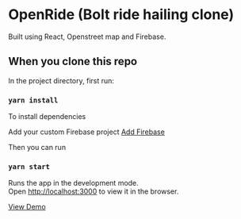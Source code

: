 # OpenRide (Bolt ride hailing clone) 

Built using React, Openstreet map and Firebase.

## When you clone this repo

In the project directory, first run:

### `yarn install`

To install dependencies

Add your custom Firebase project [Add Firebase](https://firebase.google.com/docs/web/setup)

Then you can run

### `yarn start`

Runs the app in the development mode.\
Open [http://localhost:3000](http://localhost:3000) to view it in the browser.

[View Demo](https://open-ryde.herokuapp.com/)
